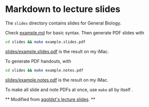 # Markdown to lecture slides

The `slides` directory contains slides for General Biology.

Check [example.md](slides/example.md) for basic syntax. Then generate PDF slides with 

```bash
cd slides && make example.slides.pdf
```

[slides/example.slides.pdf](slides/example.slides.pdf) is the result on my iMac.

To generate PDF handouts, with

```bash
cd slides && make example.notes.pdf
```

[slides/example.notes.pdf](slides/example.notes.pdf) is the result on my iMac.

To make all slide and note PDFs at once, use `make` all by itself .

** Modified from [agoldst's lecture slides](https://github.com/agoldst/tex/tree/master/lecture-slides). **
